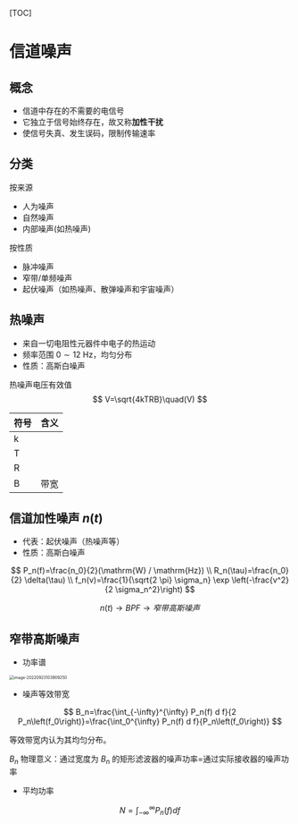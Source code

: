 [TOC]

# 信道噪声

## 概念

- 信道中存在的不需要的电信号
- 它独立于信号始终存在，故又称**加性干扰**
- 使信号失真、发生误码，限制传输速率

## 分类

按来源

- 人为噪声
- 自然噪声
- 内部噪声(如热噪声)

按性质

- 脉冲噪声
- 窄带/单频噪声
- 起伏噪声（如热噪声、散弹噪声和宇宙噪声）



## 热噪声

- 来自一切电阻性元器件中电子的热运动
- 频率范围 $0 \sim 12$ Hz，均匀分布
- 性质：高斯白噪声

热噪声电压有效值
$$
V=\sqrt{4kTRB}\quad(V)
$$

| 符号 | 含义 |
| ---- | ---- |
| k    |      |
| T    |      |
| R    |      |
| B    | 带宽 |

## 信道加性噪声 $n(t)$

- 代表：起伏噪声（热噪声等）
- 性质：高斯白噪声

$$
P_n(f)=\frac{n_0}{2}(\mathrm{W} / \mathrm{Hz}) \\
R_n(\tau)=\frac{n_0}{2} \delta(\tau) \\
f_n(v)=\frac{1}{\sqrt{2 \pi} \sigma_n} \exp \left(-\frac{v^2}{2 \sigma_n^2}\right)
$$

$$
n(t)\rightarrow BPF \rightarrow 窄带高斯噪声
$$

## 窄带高斯噪声

- 功率谱

<img src="https://mypic-1312707183.cos.ap-nanjing.myqcloud.com/image-20220923103909250.png" alt="image-20220923103909250" style="zoom:50%;" />

- 噪声等效带宽

$$
B_n=\frac{\int_{-\infty}^{\infty} P_n(f) d f}{2 P_n\left(f_0\right)}=\frac{\int_0^{\infty} P_n(f) d f}{P_n\left(f_0\right)}
$$

等效带宽内认为其均匀分布。

$B_n$ 物理意义：通过宽度为 $B_n$ 的矩形滤波器的噪声功率=通过实际接收器的噪声功率

- 平均功率

$$
N=\int_{-\infty}^{\infty} P_n(f) d f
$$

